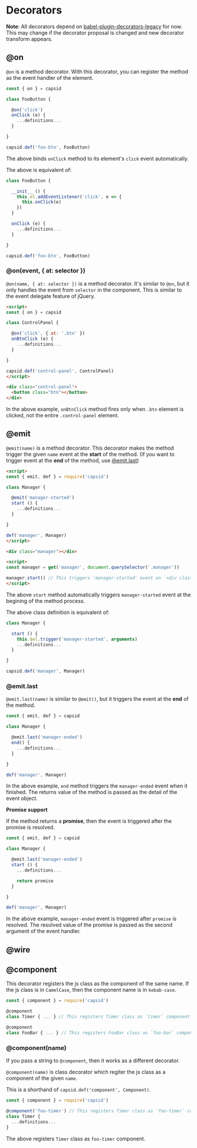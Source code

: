 # Decorators

**Note**: All decorators depend on [babel-plugin-decorators-legacy](https://npm.im/babel-plugin-decorators-legacy) for now. This may change if the decorator proposal is changed and new decorator transform appears.

## @on

`@on` is a method decorator. With this decorator, you can register the method as the event handler of the element.

```js
const { on } = capsid

class FooButton {

  @on('click')
  onClick (e) {
    ...definitions...
  }

}

capsid.def('foo-btn', FooButton)
```

The above binds `onClick` method to its element's `click` event automatically.

The above is equivalent of:

```js
class FooButton {

  __init__ () {
    this.el.addEventListener('click', e => {
      this.onClick(e)
    })
  }

  onClick (e) {
    ...definitions...
  }

}

capsid.def('foo-btn', FooButton)
```

### @on(event, { at: selector })

`@on(name, { at: selector })` is a method decorator. It's similar to `@on`, but it only handles the event from `selector` in the component. This is similar to the event delegate feature of jQuery.

```html
<script>
const { on } = capsid

class ControlPanel {

  @on('click', { at: '.btn' })
  onBtnClick (e) {
    ...definitions...
  }

}

capsid.def('control-panel', ControlPanel)
</script>

<div class="control-panel">
  <button class="btn"></button>
</div>
```

In the above example, `onBtnClick` method fires only when `.btn` element is clicked, not the entire `.control-panel` element.

## @emit

`@emit(name)` is a method decorator. This decorator makes the method trigger the given `name` event at the **start** of the method. (If you want to trigger event at the **end** of the method, use [@emit.last](#emitlast))

```html
<script>
const { emit, def } = require('capsid')

class Manager {

  @emit('manager-started')
  start () {
    ...definitions...
  }

}

def('manager', Manager)
</script>

<div class="manager"></div>

<script>
const manager = get('manager', document.querySelector('.manager'))

manager.start() // This triggers 'manager-started' event on `<div class="manager"></div>`.
</script>
```

The above `start` method automatically triggers `manager-started` event at the begining of the method process.

The above class definition is equivalent of:

```js
class Manager {

  start () {
    this.$el.trigger('manager-started', arguments)
    ...definitions...
  }

}

capsid.def('manager', Manager)
```

### @emit.last

`@emit.last(name)` is similar to `@emit()`, but it triggers the event at the **end** of the method.

```js
const { emit, def } = capsid

class Manager {

  @emit.last('manager-ended')
  end() {
    ...definitions...
  }

}

def('manager', Manager)
```

In the above example, `end` method triggers the `manager-ended` event when it finished. The returns value of the method is passed as the detail of the event object.

**Promise support**

If the method returns a **promise**, then the event is triggered after the promise is resolved.

```js
const { emit, def } = capsid

class Manager {

  @emit.last('manager-ended')
  start () {
    ...definitions...

    return promise
  }

}

def('manager', Manager)
```

In the above example, `manager-ended` event is triggered after `promise` is resolved. The resolved value of the promise is passed as the second argument of the event handler.

## @wire


## @component

This decorator registers the js class as the component of the same name. If the js class is in `CamelCase`, then the component name is in `kebab-case`.

```js
const { component } = require('capsid')

@component
class Timer { ... } // This registers Timer class as `timer` component

@component
class FooBar { ... } // This registers FooBar class as `foo-bar` component
```

### @component(name)

If you pass a string to `@component`, then it works as a different decorator.

`@component(name)` is class decorator which regiter the js class as a component of the given `name`.

This is a shorthand of `capsid.def('component', Component)`.

```js
const { component } = require('capsid')

@component('foo-timer') // This registers Timer class as `foo-timer` component.
class Timer {
  ...definitions...
}
```

The above registers `Timer` class as `foo-timer` component.
